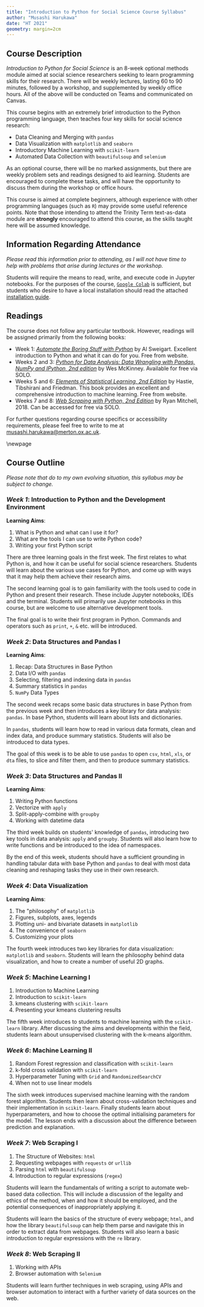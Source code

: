 ```yaml
---
title: "Introduction to Python for Social Science Course Syllabus"
author: "Musashi Harukawa"
date: "HT 2021"
geometry: margin=2cm
---
```


## Course Description

_Introduction to Python for Social Science_ is an 8-week optional methods module aimed at social science researchers seeking to learn programming skills for their research. There will be weekly lectures, lasting 60 to 90 minutes, followed by a workshop, and supplemented by weekly office hours. All of the above will be conducted on Teams and communicated on Canvas.

This course begins with an extremely brief introduction to the Python programming language, then teaches four key skills for social science research:

- Data Cleaning and Merging with `pandas`
- Data Visualization with `matplotlib` and `seaborn`
- Introductory Machine Learning with `scikit-learn`
- Automated Data Collection with `beautifulsoup` and `selenium`

As an optional course, there will be no marked assignments, but there are weekly problem sets and readings designed to aid learning. Students are encouraged to complete these tasks, and will have the opportunity to discuss them during the workshop or office hours.

This course is aimed at complete beginners, although experience with other programming languages (such as `R`) may provide some useful reference points. Note that those intending to attend the Trinity Term text-as-data module are **strongly** encouraged to attend this course, as the skills taught here will be assumed knowledge.

## Information Regarding Attendance

_Please read this information prior to attending, as I will not have time to help with problems that arise during lectures or the workshop._

Students will require the means to read, write, and execute code in Jupyter notebooks. For the purposes of the course, [`Google Colab`](https://colab.research.google.com/) is sufficient, but students who desire to have a local installation should read the attached [installation guide](/dpir-intro-python/InstallationGuide.pdf).

## Readings

The course does not follow any particular textbook. However, readings will be assigned primarily from the following books:

- Week 1: [_Automate the Boring Stuff with Python_](https://automatetheboringstuff.com/) by Al Sweigart. Excellent introduction to Python and what it can do for you. Free from website.
- Weeks 2 and 3: [_Python for Data Analysis: Data Wrangling with Pandas, NumPy and IPython, 2nd edition_](http://solo.bodleian.ox.ac.uk/permalink/f/89vilt/oxfaleph021507068) by Wes McKinney. Available for free via SOLO.
- Weeks 5 and 6: [_Elements of Statistical Learning, 2nd Edition_](https://web.stanford.edu/~hastie/ElemStatLearn/) by Hastie, Tibshirani and Friedman. This book provides an excellent and comprehensive introduction to machine learning. Free from website.
- Weeks 7 and 8: [_Web Scraping with Python, 2nd Edition_](https://www.oreilly.com/library/view/web-scraping-with/9781491985564/) by Ryan Mitchell, 2018. Can be accessed for free via SOLO.

For further questions regarding course specifics or accessibility requirements, please feel free to write to me at [musashi.harukawa@merton.ox.ac.uk](musashi.harukawa@merton.ox.ac.uk).


\newpage

## Course Outline

_Please note that do to my own evolving situation, this syllabus may be subject to change._


### _Week 1_: Introduction to Python and the Development Environment

**Learning Aims**:

1. What is Python and what can I use it for?
2. What are the tools I can use to write Python code?
3. Writing your first Python script

There are three learning goals in the first week. The first relates to what Python is, and how it can be useful for social science researchers. Students will learn about the various use cases for Python, and come up with ways that it may help them achieve their research aims.

The second learning goal is to gain familiarity with the tools used to code in Python and present their research. These include Jupyter notebooks, IDEs and the terminal. Students will primarily use Jupyter notebooks in this course, but are welcome to use alternative development tools.

The final goal is to write their first program in Python. Commands and operators such as `print`, `+`, `&` etc. will be introduced.

### _Week 2_: Data Structures and Pandas I

**Learning Aims**:

1. Recap: Data Structures in Base Python
2. Data I/O with `pandas`
3. Selecting, filtering and indexing data in `pandas`
4. Summary statistics in `pandas`
5. `NumPy` Data Types

The second week recaps some basic data structures in base Python from the previous week and then introduces a key library for data analysis: `pandas`. In base Python, students will learn about lists and dictionaries.

In `pandas`, students will learn how to read in various data formats, clean and index data, and produce summary statistics. Students will also be introduced to data types.

The goal of this week is to be able to use `pandas` to open `csv`, `html`, `xls`, or `dta` files, to slice and filter them, and then to produce summary statistics.

### _Week 3_: Data Structures and Pandas II

**Learning Aims**:

1. Writing Python functions
2. Vectorize with `apply`
3. Split-apply-combine with `groupby`
4. Working with datetime data

The third week builds on students' knowledge of `pandas`, introducing two key tools in data analysis: `apply` and `groupby`. Students will also learn how to write functions and be introduced to the idea of namespaces.

By the end of this week, students should have a sufficient grounding in handling tabular data with base Python and `pandas` to deal with most data cleaning and reshaping tasks they use in their own research.

### _Week 4_: Data Visualization

**Learning Aims**:

1. The "philosophy" of `matplotlib`
2. Figures, subplots, axes, legends
3. Plotting uni- and bivariate datasets in `matplotlib`
4. The convenience of `seaborn`
5. Customizing your plots

The fourth week introduces two key libraries for data visualization: `matplotlib` and `seaborn`. Students will learn the philosophy behind data visualization, and how to create a number of useful 2D graphs.

### _Week 5_: Machine Learning I

1. Introduction to Machine Learning
2. Introduction to `scikit-learn`
3. kmeans clustering with `scikit-learn`
4. Presenting your kmeans clustering results

The fifth week introduces to students to machine learning with the `scikit-learn` library. After discussing the aims and developments within the field, students learn about unsupervised clustering with the k-means algorithm.

### _Week 6_: Machine Learning II

1. Random Forest regression and classification with `scikit-learn`
2. k-fold cross validation with `scikit-learn`
3. Hyperparameter Tuning with `Grid` and `RandomizedSearchCV`
4. When not to use linear models

The sixth week introduces supervised machine learning with the random forest algorithm. Students then learn about cross-validation techniques and their implementation in `scikit-learn`. Finally students learn about hyperparameters, and how to choose the optimal initialising parameters for the model. The lesson ends with a discussion about the difference between prediction and explanation.


### _Week 7_: Web Scraping I

1. The Structure of Websites: `html`
2. Requesting webpages with `requests` or `urllib`
3. Parsing `html` with `beautifulsoup`
4. Introduction to regular expressions (`regex`)

Students will learn the fundamentals of writing a script to automate web-based data collection. This will include a discussion of the legality and ethics of the method, when and how it should be employed, and the potential consequences of inappropriately applying it.

Students will learn the basics of the structure of every webpage; `html`, and how the library `beautifulsoup` can help them parse and navigate this in order to extract data from webpages. Students will also learn a basic introduction to regular expressions with the `re` library.

### _Week 8_: Web Scraping II

1. Working with APIs
2. Browser automation with `Selenium`

Students will learn further techniques in web scraping, using APIs and browser automation to interact with a further variety of data sources on the web.
